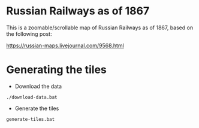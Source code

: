 # Russian Railways as of 1867

This is a zoomable/scrollable map of Russian Railways as of 1867, based on the following post:

https://russian-maps.livejournal.com/9568.html

# Generating the tiles

* Download the data

```
./download-data.bat
```

* Generate the tiles

```
generate-tiles.bat
```